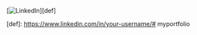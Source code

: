 [![LinkedIn](https://img.shields.io/badge/LinkedIn-Profile-blue?logo=linkedin)][def]

[def]: https://www.linkedin.com/in/your-username/#   m y p o r t f o l i o  
 